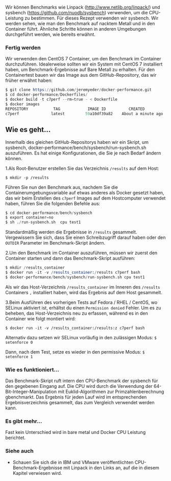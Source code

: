 
# 

Wir können Benchmarks wie Linpack (http://www.netlib.org/linpack/) und sysbench (https://github.com/nuodb/sysbench) verwenden, um die CPU-Leistung zu bestimmen. Für dieses Rezept verwenden wir sysbench. Wir werden sehen, wie man den Benchmark auf nacktem Metall und in den Container führt. Ähnliche Schritte können in anderen Umgebungen durchgeführt werden, wie bereits erwähnt.

### Fertig werden

Wir verwenden den CentOS 7 Container, um den Benchmark im Container durchzuführen. Idealerweise sollten wir ein System mit CentOS 7 installiert haben, um Benchmark-Ergebnisse auf Bare Metall zu erhalten. Für den Containertest bauen wir das Image aus dem GitHub-Repository, das wir früher erwähnt haben:

```s
$ git clone https://github.com/jeremyeder/docker-performance.git
$ cd docker-performance/Dockerfiles/
$ docker build -t c7perf --rm=true - < Dockerfile
$ docker images
REPOSITORY           TAG            IMAGE ID          CREATED              VIRTUAL SIZE
c7perf              latest         59a10df39a82    About a minute ago         678.3 MB
```

## Wie es geht…

Innerhalb des gleichen GitHub-Repositorys haben wir ein Skript, um sysbench, docker-performance/bench/sysbench/run-sysbench.sh auszuführen. Es hat einige Konfigurationen, die Sie je nach Bedarf ändern können.

1.Als Root-Benutzer erstellen Sie das Verzeichnis `/results` auf dem Host:

`$ mkdir -p /results`

Führen Sie nun den Benchmark aus, nachdem Sie die Containerumgebungsvariable auf etwas anderes als Docker gesetzt haben, das wir beim Erstellen des `c7perf` Images auf dem Hostcomputer verwendet haben, führen Sie die folgenden Befehle aus:

```s
$ cd docker-performance/bench/sysbench
$ export container=no
$ sh ./run-sysbench.sh  cpu test1
```

Standardmäßig werden die Ergebnisse in `/results` gesammelt. Vergewissern Sie sich, dass Sie einen Schreibzugriff darauf haben oder den `OUTDIR` Parameter im Benchmark-Skript ändern.

2.Um den Benchmark im Container auszuführen, müssen wir zuerst den Container starten und dann das Benchmark-Skript ausführen:

```s
$ mkdir /results_container
$ docker run -it -v /results_container:/results c7perf bash 
$ docker-performance/bench/sysbench/run-sysbench.sh cpu test1

```

Als wir das Host-Verzeichnis `/results_container` im Inneren des `/results` Containers `,` installiert haben, wird das Ergebnis auf dem Host gesammelt.

3.Beim Ausführen des vorherigen Tests auf Fedora / RHEL / CentOS, wo SELinux aktiviert ist, erhältst du einen `Permission denied` Fehler. Um es zu beheben, das Host-Verzeichnis neu zu erfassen, während es in den Container wie folgt montiert wird:

`$ docker run -it -v /results_container:/results:z c7perf bash`

Alternativ dazu setzen wir SELinux vorläufig in den zulässigen Modus:
`$  setenforce 0`

Dann, nach dem Test, setze es wieder in den permissive Modus:
`$  setenforce 1`

### Wie es funktioniert…

Das Benchmark-Skript ruft intern den CPU-Benchmark der sysbench für den gegebenen Eingang auf. Die CPU wird durch die Verwendung der 64-Bit-Integer-Manipulation mit Euklid-Algorithmen zur Primzahlenberechnung gbenchmarkt. 
Das Ergebnis für jeden Lauf wird im entsprechenden Ergebnisverzeichnis gesammelt, das zum Vergleich verwendet werden kann.

### Es gibt mehr…

Fast kein Unterschied wird in bare metal und Docker CPU Leistung berichtet.

### Siehe auch

* Schauen Sie sich die in IBM und VMware veröffentlichten CPU-Benchmark-Ergebnisse mit Linpack in den Links an, auf die in diesem Kapitel verwiesen wird.
